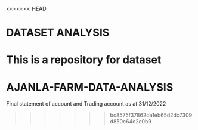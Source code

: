 <<<<<<< HEAD
# DATASET ANALYSIS
This is a repository for dataset 
=======
# AJANLA-FARM-DATA-ANALYSIS
Final statement of account and Trading account as at 31/12/2022
>>>>>>> bc8575f37862da1eb65d2dc7309d850c64c2c0b9
